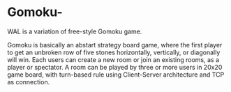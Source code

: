 # Gomoku-
WAL is a variation of free-style Gomoku game.

Gomoku is basically an abstart strategy board game, where the first player to get an unbroken row of five stones horizontally, vertically, or diagonally will win. Each users can create a new room or join an existing rooms, as a player or spectator. A room can be played by three or more users in 20x20 game board, with turn-based rule using Client-Server architecture and TCP as connection.
